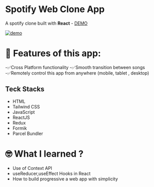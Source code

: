 
# Spotify Web Clone App

A spotify clone built with <strong>React</strong> - [DEMO]()

<a href="" ><img src="https://github.com/namratapdr/spotify-clone/blob/master/demo/platify.gif" alt="demo"></a>


# 📖 Features of this app:
-✅Cross Platform functionality
-✅Smooth transition between songs
-✅Remotely control this app from anywhere (mobile, tablet , desktop)


## Teck Stacks

-   HTML
-   Tailwind CSS
-   JavaScript
-   ReactJS
-   Redux
-   Formik
-   Parcel Bundler


# 🤓 What I learned ?
 - Use of Context API
 - useReducer,useEffect Hooks in React
 - How to build progressive a web app with simplicity
